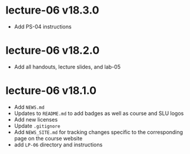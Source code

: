 # lecture-06 v18.3.0

* Add PS-04 instructions

# lecture-06 v18.2.0

* Add all handouts, lecture slides, and lab-05

# lecture-06 v18.1.0

* Add `NEWS.md`
* Updates to `README.md` to add badges as well as course and SLU logos
* Add new licenses
* Update `.gitignore`
* Add `NEWS_SITE.md` for tracking changes specific to the corresponding page on the course website
* add `LP-06` directory and instructions
